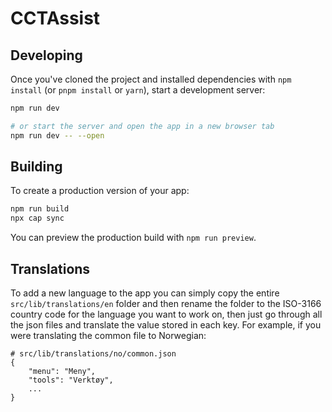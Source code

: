 # CCTAssist

<!-- TODO (@neonspork): add some kind of project description here -->

## Developing

Once you've cloned the project and installed dependencies with `npm install` (or `pnpm install` or `yarn`), start a development server:

```bash
npm run dev

# or start the server and open the app in a new browser tab
npm run dev -- --open
```

## Building

To create a production version of your app:

```bash
npm run build
npx cap sync
```

You can preview the production build with `npm run preview`.

## Translations

To add a new language to the app you can simply copy the entire `src/lib/translations/en` folder and then rename the folder to the ISO-3166 country code for the language you want to work on, then just go through all the json files and translate the value stored in each key. For example, if you were translating the common file to Norwegian:

```
# src/lib/translations/no/common.json
{
	"menu": "Meny",
	"tools": "Verktøy",
    ...
}
```
